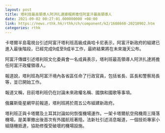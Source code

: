 ```yaml
---
layout: post
title: 塔利班最高領導人阿洪扎達據報將擔任阿富汗最高領導人
date: 2021-09-02 00:27:01.000000000 +08:00
link: https://news.rthk.hk/rthk/ch/component/k2/1608660-20210902.htm
categories: rthk
---
```


卡塔爾半島電視台引述阿富汗塔利班高級成員哈卡尼表示，阿富汗新政府的組建已進入最後階段，已經完成9成至9成半工作，最終結果將在未來幾天公布。

阿富汗傳媒引述塔利班文化委員會一名成員表示，塔利班最高領導人阿洪扎達將擔任阿富汗政權領導人。

報道說，塔利班為阿富汗境內各省區任命了行政官員，包括省長、區長和警察局長等，並已開始工作。

報道又稱，目前塔利班仍在討論未來政權名稱、國旗和國歌等事項。

俄羅斯衛星網早前報道，塔利班將於周五公布組建新政府。

塔利班正與卡塔爾及土耳其討論如何恢復機場運作。一架卡塔爾航空飛機周三降落機場，是美軍撤出後首次有外國航班著陸。法新社引述消息報道，一個技術專家小組隨機抵達，協助修復受破壞的機場設施。
